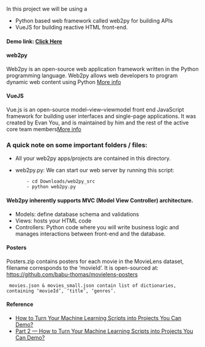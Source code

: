 
   In this project we will be using a 
   - Python based web framework called web2py for building APIs  
   - VueJS for building reactive HTML front-end.


#### Demo link: [Click Here](https://demo.rapidquest.in/movie_recommendation/static/index.html)


#### web2py

Web2py is an open-source web application framework written in the Python programming language. Web2py allows web developers to program dynamic web content using Python [More info](https://en.wikipedia.org/wiki/Web2py)


#### VueJS

Vue.js is an open-source model–view–viewmodel front end JavaScript framework for building user interfaces and single-page applications. It was created by Evan You, and is maintained by him and the rest of the active core team members[More info](https://vuejs.org/v2/guide/)


 ### A quick note on some important folders / files:
  - All your web2py apps/projects are contained in this directory.
  - web2py.py: We can start our web server by running this script:
    
            - cd Downloads/web2py_src
            - python web2py.py


#### Web2py inherently supports MVC (Model View Controller) architecture.

   - Models: define database schema and validations
   - Views: hosts your HTML code
   - Controllers: Python code where you will write business logic and manages interactions between front-end and the database.

#### Posters 

Posters.zip contains posters for each movie in the MovieLens dataset, filename corresponds to the ‘movieId’. It is open-sourced at: https://github.com/babu-thomas/movielens-posters

     movies.json & movies_small.json contain list of dictionaries, containing ‘movieId’, ‘title’, ‘genres’.
     
     
#### Reference

  - [How to Turn Your Machine Learning Scripts into Projects You Can Demo?](https://medium.com/code-heroku/how-to-turn-your-machine-learning-scripts-into-projects-you-can-demo-cbc5611ca442)
  - [Part 2 — How to Turn Your Machine Learning Scripts into Projects You Can Demo?](https://medium.com/code-heroku/part-2-how-to-turn-your-machine-learning-scripts-into-projects-you-can-demo-467b3acff041)
 
